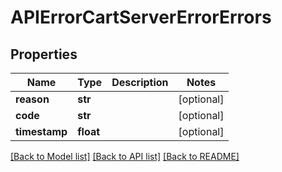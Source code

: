 # APIErrorCartServerErrorErrors

## Properties
Name | Type | Description | Notes
------------ | ------------- | ------------- | -------------
**reason** | **str** |  | [optional] 
**code** | **str** |  | [optional] 
**timestamp** | **float** |  | [optional] 

[[Back to Model list]](../README.md#documentation-for-models) [[Back to API list]](../README.md#documentation-for-api-endpoints) [[Back to README]](../README.md)

